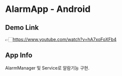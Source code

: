 # AlarmApp - Android

Demo Link
-----------------------------------------
👉🏻https://www.youtube.com/watch?v=hA7xoFoXFb4

App Info
-------------------------------------------
AlarmManager 및 Service로 알람기능 구현.
